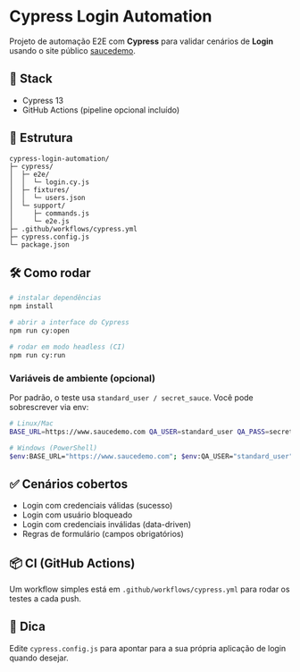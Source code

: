 # Cypress Login Automation

Projeto de automação E2E com **Cypress** para validar cenários de **Login** usando o site público [saucedemo](https://www.saucedemo.com/).

## 🚀 Stack
- Cypress 13
- GitHub Actions (pipeline opcional incluído)

## 📂 Estrutura
```
cypress-login-automation/
├─ cypress/
│  ├─ e2e/
│  │  └─ login.cy.js
│  ├─ fixtures/
│  │  └─ users.json
│  └─ support/
│     ├─ commands.js
│     └─ e2e.js
├─ .github/workflows/cypress.yml
├─ cypress.config.js
└─ package.json
```

## 🛠️ Como rodar
```bash
# instalar dependências
npm install

# abrir a interface do Cypress
npm run cy:open

# rodar em modo headless (CI)
npm run cy:run
```

### Variáveis de ambiente (opcional)
Por padrão, o teste usa `standard_user / secret_sauce`. Você pode sobrescrever via env:
```bash
# Linux/Mac
BASE_URL=https://www.saucedemo.com QA_USER=standard_user QA_PASS=secret_sauce npm run cy:run

# Windows (PowerShell)
$env:BASE_URL="https://www.saucedemo.com"; $env:QA_USER="standard_user"; $env:QA_PASS="secret_sauce"; npm run cy:run
```

## ✅ Cenários cobertos
- Login com credenciais válidas (sucesso)
- Login com usuário bloqueado
- Login com credenciais inválidas (data-driven)
- Regras de formulário (campos obrigatórios)

## 📦 CI (GitHub Actions)
Um workflow simples está em `.github/workflows/cypress.yml` para rodar os testes a cada push.

## 🔖 Dica
Edite `cypress.config.js` para apontar para a sua própria aplicação de login quando desejar.
